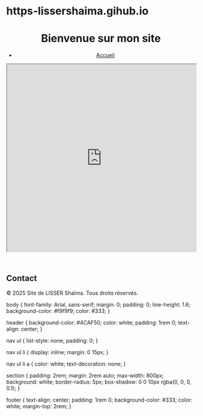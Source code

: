 # https-lissershaima.gihub.io
<!DOCTYPE html>
<html lang="fr">
<head>
    <meta charset="UTF-8">
    <meta name="viewport" content="width=device-width, initial-scale=1.0">
    <title>Site de Lisser Shaïma</title>
    <link rel="stylesheet" href="styles.css">
</head>
<body>
    <header>
        <h1>Bienvenue sur mon site</h1>
        <nav>
            <ul>
                <li><a href="#">Accueil</a></li>
                    </ul>
    <iframe src="https://view.officeapps.live.com/op/embed.aspx?src=:/Users/shaimalisser/Documents/lisser%20shaima.pdf" width="100%" height="500px"></iframe>

   </nav>
    </header>
        </section>
            <h2>Contact</h2>
     </section>
    <footer>
        <p>&copy; 2025 Site de LISSER Shaïma. Tous droits réservés.</p>
    </footer>
</body>
</html>
body {
    font-family: Arial, sans-serif;
    margin: 0;
    padding: 0;
    line-height: 1.6;
    background-color: #f9f9f9;
    color: #333;
}

header {
    background-color: #4CAF50;
    color: white;
    padding: 1rem 0;
    text-align: center;
}

nav ul {
    list-style: none;
    padding: 0;
}

nav ul li {
    display: inline;
    margin: 0 15px;
}

nav ul li a {
    color: white;
    text-decoration: none;
}

section {
    padding: 2rem;
    margin: 2rem auto;
    max-width: 800px;
    background: white;
    border-radius: 5px;
    box-shadow: 0 0 10px rgba(0, 0, 0, 0.1);
}

footer {
    text-align: center;
    padding: 1rem 0;
    background-color: #333;
    color: white;
    margin-top: 2rem;
}
